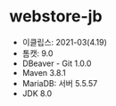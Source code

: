 # webstore-jb

- 이클립스: 2021-03(4.19)
- 톰캣: 9.0
- DBeaver - Git 1.0.0
- Maven 3.8.1
- MariaDB: 서버 5.5.57
- JDK 8.0

